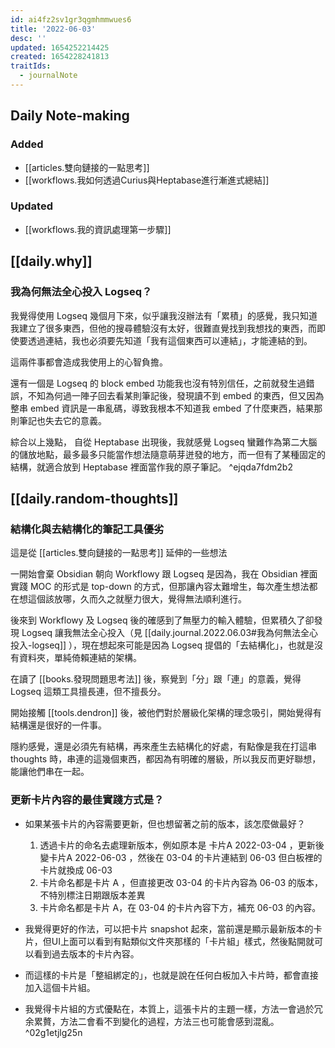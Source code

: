 ```yaml
---
id: ai4fz2sv1gr3qgmhmmwues6
title: '2022-06-03'
desc: ''
updated: 1654252214425
created: 1654228241813
traitIds:
  - journalNote
---
```


## Daily Note-making

### Added

* [[articles.雙向鏈接的一點思考]]
* [[workflows.我如何透過Curius與Heptabase進行漸進式總結]]

### Updated

* [[workflows.我的資訊處理第一步驟]]

## [[daily.why]]

### 我為何無法全心投入 Logseq？
我覺得使用 Logseq 幾個月下來，似乎讓我沒辦法有「累積」的感覺，我只知道我建立了很多東西，但他的搜尋體驗沒有太好，很難直覺找到我想找的東西，而即使要透過連結，我也必須要先知道「我有這個東西可以連結」，才能連結的到。

這兩件事都會造成我使用上的心智負擔。

還有一個是 Logseq 的 block embed 功能我也沒有特別信任，之前就發生過錯誤，不知為何過一陣子回去看某則筆記後，發現讀不到 embed 的東西，但又因為整串 embed 資訊是一串亂碼，導致我根本不知道我 embed 了什麼東西，結果那則筆記也失去它的意義。

綜合以上幾點， 自從 Heptabase 出現後，我就感覺 Logseq 蠻難作為第二大腦的儲放地點，最多最多只能當作想法隨意萌芽迸發的地方，而一但有了某種固定的結構，就適合放到 Heptabase 裡面當作我的原子筆記。 ^ejqda7fdm2b2

## [[daily.random-thoughts]]

### 結構化與去結構化的筆記工具優劣

這是從 [[articles.雙向鏈接的一點思考]] 延伸的一些想法

一開始會棄 Obsidian 朝向 Workflowy 跟 Logseq 是因為，我在 Obsidian 裡面實踐 MOC 的形式是 top-down 的方式，但那讓內容太難增生，每次產生想法都在想這個該放哪，久而久之就壓力很大，覺得無法順利進行。

後來到 Workflowy 及 Logseq 後的確感到了無壓力的輸入體驗，但累積久了卻發現 Logseq 讓我無法全心投入（見 [[daily.journal.2022.06.03#我為何無法全心投入-logseq]] ），現在想起來可能是因為 Logseq 提倡的「去結構化」，也就是沒有資料夾，單純倚賴連結的架構。

在讀了 [[books.發現問題思考法]] 後，察覺到「分」跟「連」的意義，覺得 Logseq 這類工具擅長連，但不擅長分。

開始接觸 [[tools.dendron]] 後，被他們對於層級化架構的理念吸引，開始覺得有結構還是很好的一件事。

隱約感覺，還是必須先有結構，再來產生去結構化的好處，有點像是我在打這串 thoughts 時，串連的這幾個東西，都因為有明確的層級，所以我反而更好聯想，能讓他們串在一起。

### 更新卡片內容的最佳實踐方式是？

* 如果某張卡片的內容需要更新，但也想留著之前的版本，該怎麼做最好？

  1. 透過卡片的命名去處理新版本，例如原本是 卡片A 2022-03-04 ，更新後變卡片A 2022-06-03 ，然後在 03-04 的卡片連結到 06-03 但白板裡的卡片就換成 06-03 
  2. 卡片命名都是卡片 A ，但直接更改 03-04 的卡片內容為 06-03 的版本，不特別標注日期跟版本差異
  3. 卡片命名都是卡片 A，在 03-04 的卡片內容下方，補充 06-03 的內容。

* 我覺得更好的作法，可以把卡片 snapshot 起來，當前還是顯示最新版本的卡片，但UI上面可以看到有點類似文件夾那樣的「卡片組」樣式，然後點開就可以看到過去版本的卡片內容。

* 而這樣的卡片是「整組綁定的」，也就是說在任何白板加入卡片時，都會直接加入這個卡片組。

* 我覺得卡片組的方式優點在，本質上，這張卡片的主題一樣，方法一會過於冗余累贅，方法二會看不到變化的過程，方法三也可能會感到混亂。 ^02g1etjlg25n